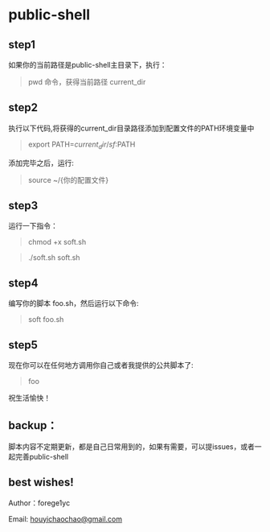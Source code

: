 # public-shell
## step1

如果你的当前路径是public-shell主目录下，执行：

> pwd 命令，获得当前路径 current_dir

## step2

执行以下代码,将获得的current_dir目录路径添加到配置文件的PATH环境变量中

> export PATH=${current_dir}/sf:$PATH

添加完毕之后，运行:

> source ~/{你的配置文件}

## step3
运行一下指令：

> chmod +x soft.sh

> ./soft.sh soft.sh

## step4

编写你的脚本 foo.sh，然后运行以下命令:

> soft foo.sh

## step5

现在你可以在任何地方调用你自己或者我提供的公共脚本了: 

> foo

祝生活愉快！ 

## backup：
脚本内容不定期更新，都是自己日常用到的，如果有需要，可以提issues，或者一起完善public-shell

## best wishes!

Author：forege1yc

Email: houyichaochao@gmail.com


